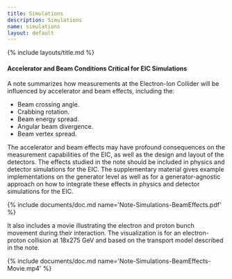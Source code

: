 ```yaml
---
title: Simulations
description: Simulations
name: simulations
layout: default
---
```


{% include layouts/title.md %}

#### Accelerator and Beam Conditions Critical for EIC Simulations

A note summarizes how measurements at the Electron-Ion Collider will
be influenced by accelerator and beam effects, including the:

* Beam crossing angle.
* Crabbing rotation.
* Beam energy spread.
* Angular beam divergence.
* Beam vertex spread.

The accelerator and beam effects may have profound consequences on the
measurement capabilities of the EIC, as well as the design and layout
of the detectors. The effects studied in the note should be included
in physics and detector simulations for the EIC. The supplementary
material gives example implementations on the generator level as well
as for a generator-agnostic approach on how to integrate these effects
in physics and detector simulations for the EIC.

{% include documents/doc.md name='Note-Simulations-BeamEffects.pdf' %}

It also includes a movie illustrating the electron and proton bunch
movement during their interaction. The visualization is for an
electron-proton collision at 18x275 GeV and based on the transport
model described in the note.

{% include documents/doc.md name='Note-Simulations-BeamEffects-Movie.mp4' %}



